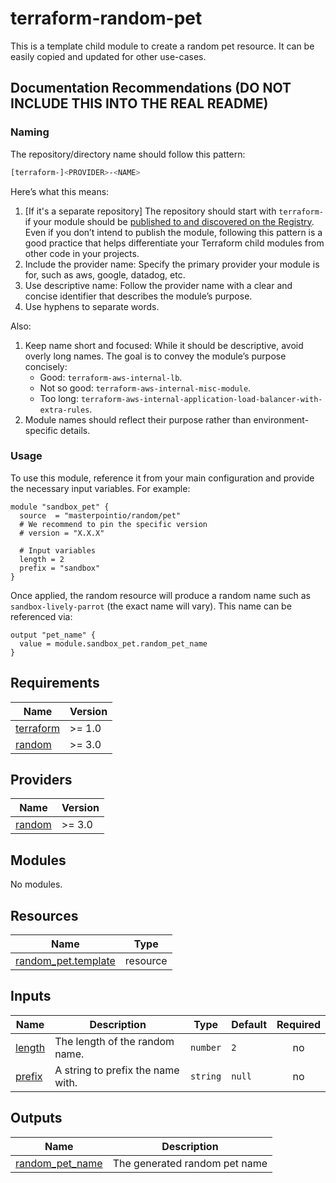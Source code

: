 # terraform-random-pet

This is a template child module to create a random pet resource. It can be easily copied and updated for other use-cases.

<!-- README TEMPLATE: AFTER READING THE BELOW SECTION, DELETE THE BELOW SECTION AND REPLACE WITH YOUR OWN CONTENT -->

## Documentation Recommendations (DO NOT INCLUDE THIS INTO THE REAL README)

### Naming

The repository/directory name should follow this pattern:

```sh
[terraform-]<PROVIDER>-<NAME>
```

Here’s what this means:

1. [If it's a separate repository] The repository should start with `terraform-` if your module should be [published to and discovered on the Registry](https://opentofu.org/docs/language/modules/develop/publish/). Even if you don’t intend to publish the module, following this pattern is a good practice that helps differentiate your Terraform child modules from other code in your projects.
2. Include the provider name: Specify the primary provider your module is for, such as aws, google, datadog, etc.
3. Use descriptive name: Follow the provider name with a clear and concise identifier that describes the module’s purpose.
4. Use hyphens to separate words.

Also:

1. Keep name short and focused: While it should be descriptive, avoid overly long names. The goal is to convey the module’s purpose concisely:
   - Good: `terraform-aws-internal-lb`.
   - Not so good: `terraform-aws-internal-misc-module`.
   - Too long: `terraform-aws-internal-application-load-balancer-with-extra-rules`.
2. Module names should reflect their purpose rather than environment-specific details.

### Usage

To use this module, reference it from your main configuration and provide the necessary input variables. For example:

```hcl
module "sandbox_pet" {
  source  = "masterpointio/random/pet"
  # We recommend to pin the specific version
  # version = "X.X.X"

  # Input variables
  length = 2
  prefix = "sandbox"
}
```

Once applied, the random resource will produce a random name such as `sandbox-lively-parrot` (the exact name will vary). This name can be referenced via:

```hcl
output "pet_name" {
  value = module.sandbox_pet.random_pet_name
}
```

<!-- README TEMPLATE: ENDING DELETE MARKER -->

<!-- BEGINNING OF PRE-COMMIT-TERRAFORM DOCS HOOK -->

## Requirements

| Name                                                                     | Version |
| ------------------------------------------------------------------------ | ------- |
| <a name="requirement_terraform"></a> [terraform](#requirement_terraform) | >= 1.0  |
| <a name="requirement_random"></a> [random](#requirement_random)          | >= 3.0  |

## Providers

| Name                                                      | Version |
| --------------------------------------------------------- | ------- |
| <a name="provider_random"></a> [random](#provider_random) | >= 3.0  |

## Modules

No modules.

## Resources

| Name                                                                                                      | Type     |
| --------------------------------------------------------------------------------------------------------- | -------- |
| [random_pet.template](https://registry.terraform.io/providers/hashicorp/random/latest/docs/resources/pet) | resource |

## Inputs

| Name                                                | Description                       | Type     | Default | Required |
| --------------------------------------------------- | --------------------------------- | -------- | ------- | :------: |
| <a name="input_length"></a> [length](#input_length) | The length of the random name.    | `number` | `2`     |    no    |
| <a name="input_prefix"></a> [prefix](#input_prefix) | A string to prefix the name with. | `string` | `null`  |    no    |

## Outputs

| Name                                                                             | Description                   |
| -------------------------------------------------------------------------------- | ----------------------------- |
| <a name="output_random_pet_name"></a> [random_pet_name](#output_random_pet_name) | The generated random pet name |

<!-- END OF PRE-COMMIT-TERRAFORM DOCS HOOK -->
